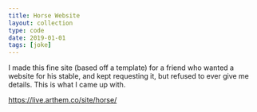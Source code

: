 ```yaml
---
title: Horse Website
layout: collection
type: code
date: 2019-01-01
tags: [joke]
---
```


I made this fine site (based off a template) for a friend who wanted a website for his stable, and kept requesting it, but refused to ever give me details. This is what I came up with.

https://live.arthem.co/site/horse/
